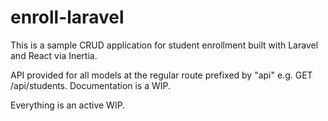 # enroll-laravel
This is a sample CRUD application for student enrollment built with Laravel and React via Inertia.

API provided for all models at the regular route prefixed by "api" e.g. GET /api/students. Documentation is a WIP.

Everything is an active WIP.